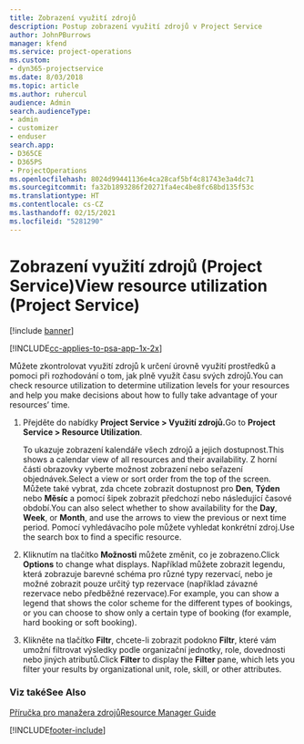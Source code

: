 ```yaml
---
title: Zobrazení využití zdrojů
description: Postup zobrazení využití zdrojů v Project Service
author: JohnPBurrows
manager: kfend
ms.service: project-operations
ms.custom:
- dyn365-projectservice
ms.date: 8/03/2018
ms.topic: article
ms.author: ruhercul
audience: Admin
search.audienceType:
- admin
- customizer
- enduser
search.app:
- D365CE
- D365PS
- ProjectOperations
ms.openlocfilehash: 8024d99441136e4ca28caf5bf4c81743e3a4dc71
ms.sourcegitcommit: fa32b1893286f20271fa4ec4be8fc68bd135f53c
ms.translationtype: HT
ms.contentlocale: cs-CZ
ms.lasthandoff: 02/15/2021
ms.locfileid: "5281290"
---
```

# <a name="view-resource-utilization-project-service"></a><span data-ttu-id="0e71e-103">Zobrazení využití zdrojů (Project Service)</span><span class="sxs-lookup"><span data-stu-id="0e71e-103">View resource utilization (Project Service)</span></span>

[!include [banner](../includes/psa-now-project-operations.md)]

[!INCLUDE[cc-applies-to-psa-app-1x-2x](../includes/cc-applies-to-psa-app-1x-2x.md)]

<span data-ttu-id="0e71e-104">Můžete zkontrolovat využití zdrojů k určení úrovně využití prostředků a pomoci při rozhodování o tom, jak plně využít času svých zdrojů.</span><span class="sxs-lookup"><span data-stu-id="0e71e-104">You can check resource utilization to determine utilization levels for your resources and help you make decisions about how to fully take advantage of your resources’ time.</span></span>  
  
1. <span data-ttu-id="0e71e-105">Přejděte do nabídky **Project Service > Využití zdrojů.**</span><span class="sxs-lookup"><span data-stu-id="0e71e-105">Go to **Project Service > Resource Utilization**.</span></span> 

     <span data-ttu-id="0e71e-106">To ukazuje zobrazení kalendáře všech zdrojů a jejich dostupnost.</span><span class="sxs-lookup"><span data-stu-id="0e71e-106">This shows a calendar view of all resources and their availability.</span></span> <span data-ttu-id="0e71e-107">Z horní části obrazovky vyberte možnost zobrazení nebo seřazení objednávek.</span><span class="sxs-lookup"><span data-stu-id="0e71e-107">Select a view or sort order from the top of the screen.</span></span> <span data-ttu-id="0e71e-108">Můžete také vybrat, zda chcete zobrazit dostupnost pro **Den**, **Týden** nebo **Měsíc** a pomocí šipek zobrazit předchozí nebo následující časové období.</span><span class="sxs-lookup"><span data-stu-id="0e71e-108">You can also select whether to show availability for the **Day**, **Week**, or **Month**, and use the arrows to view the previous or next time period.</span></span> <span data-ttu-id="0e71e-109">Pomocí vyhledávacího pole můžete vyhledat konkrétní zdroj.</span><span class="sxs-lookup"><span data-stu-id="0e71e-109">Use the search box to find a specific resource.</span></span>      
  
2. <span data-ttu-id="0e71e-110">Kliknutím na tlačítko **Možnosti** můžete změnit, co je zobrazeno.</span><span class="sxs-lookup"><span data-stu-id="0e71e-110">Click **Options** to change what displays.</span></span> <span data-ttu-id="0e71e-111">Například můžete zobrazit legendu, která zobrazuje barevné schéma pro různé typy rezervací, nebo je možné zobrazit pouze určitý typ rezervace (například závazné rezervace nebo předběžné rezervace).</span><span class="sxs-lookup"><span data-stu-id="0e71e-111">For example, you can show a legend that shows the color scheme for the different types of bookings, or you can choose to show only a certain type of booking (for example, hard booking or soft booking).</span></span>  

3. <span data-ttu-id="0e71e-112">Klikněte na tlačítko **Filtr**, chcete-li zobrazit podokno **Filtr**, které vám umožní filtrovat výsledky podle organizační jednotky, role, dovednosti nebo jiných atributů.</span><span class="sxs-lookup"><span data-stu-id="0e71e-112">Click **Filter** to display the **Filter** pane, which lets you filter your results by organizational unit, role, skill, or other attributes.</span></span>  
  
### <a name="see-also"></a><span data-ttu-id="0e71e-113">Viz také</span><span class="sxs-lookup"><span data-stu-id="0e71e-113">See Also</span></span>  
 [<span data-ttu-id="0e71e-114">Příručka pro manažera zdrojů</span><span class="sxs-lookup"><span data-stu-id="0e71e-114">Resource Manager Guide</span></span>](../psa/resource-manager-guide.md)


[!INCLUDE[footer-include](../includes/footer-banner.md)]